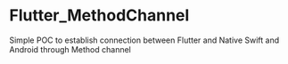 # Flutter_MethodChannel
Simple POC to establish connection between Flutter and Native Swift and Android through Method channel
